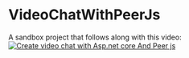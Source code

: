 # VideoChatWithPeerJs

A sandbox project that follows along with this video:
[![Create video chat with Asp.net core And Peer js]({[image-url](https://youtu.be/caJQoa9qLrk)})]({[video-url](https://youtu.be/caJQoa9qLrk)} "Create video chat with Asp.net core And Peer js")
